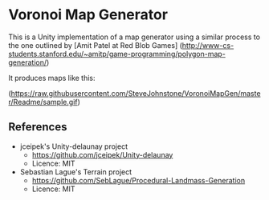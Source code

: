 # Voronoi Map Generator
This is a Unity implementation of a map generator using a similar process to the
one outlined by [Amit Patel at Red Blob Games] (http://www-cs-students.stanford.edu/~amitp/game-programming/polygon-map-generation/)

It produces maps like this:

(https://raw.githubusercontent.com/SteveJohnstone/VoronoiMapGen/master/Readme/sample.gif)


## References
- jceipek's Unity-delaunay project
  - https://github.com/jceipek/Unity-delaunay
  - Licence: MIT
- Sebastian Lague's Terrain project
  - https://github.com/SebLague/Procedural-Landmass-Generation
  - Licence: MIT
